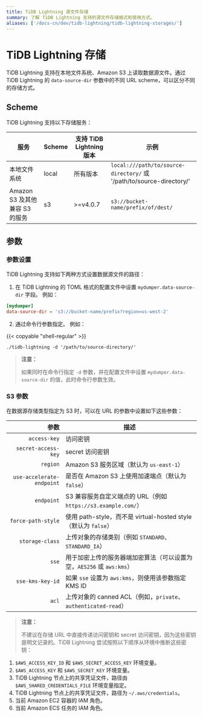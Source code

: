 ```yaml
---
title: TiDB Lightning 源文件存储
summary: 了解 TiDB Lightning 支持的源文件存储格式和使用方式。
aliases: ['/docs-cn/dev/tidb-lightning/tidb-lightning-storages/']
---
```


# TiDB Lightning 存储

TiDB Lightning 支持在本地文件系统、Amazon S3 上读取数据源文件。通过 TiDB Lightning 的 `data-source-dir` 参数中的不同 URL scheme，可以区分不同的存储方式。

## Scheme

TiDB Lightning 支持以下存储服务：

| 服务 | Scheme | 支持 TiDB Lightning 版本 | 示例 |
|---------|------|-------|-------------|
| 本地文件系统 | local | 所有版本 | `local:///path/to/source-directory/` 或 '/path/to/source-directory/' |
| Amazon S3 及其他兼容 S3 的服务 | s3 | >=v4.0.7 | `s3://bucket-name/prefix/of/dest/` |


## 参数

### 参数设置

TiDB Lightning 支持如下两种方式设置数据源文件的路径：

1. 在 TiDB Lightning 的 TOML 格式的配置文件中设置 `mydumper.data-source-dir` 字段。 例如：

```toml
[mydumper]
data-source-dir = 's3://bucket-name/prefix?region=us-west-2'
```

2. 通过命令行参数指定。 例如：

{{< copyable "shell-regular" >}}

```shell
./tidb-lightning -d '/path/to/source-directory/'
```

> **注意：**
>
> 如果同时在命令行指定 `-d` 参数，并在配置文件中设置 `mydumper.data-source-dir` 的值，此时命令行参数生效。

### S3 参数

在数据源存储类型指定为 S3 时，可以在 URL 的参数中设置如下这些参数：

| 参数 | 描述 |
|----------:|---------|
| `access-key` | 访问密钥 |
| `secret-access-key` | secret 访问密钥 |
| `region` | Amazon S3 服务区域（默认为 `us-east-1`） |
| `use-accelerate-endpoint` | 是否在 Amazon S3 上使用加速端点（默认为 `false`） |
| `endpoint` | S3 兼容服务自定义端点的 URL（例如 `https://s3.example.com/`）|
| `force-path-style` | 使用 path-style，而不是 virtual-hosted style（默认为 `false`） |
| `storage-class` | 上传对象的存储类别（例如 `STANDARD`、`STANDARD_IA`） |
| `sse` | 用于加密上传的服务器端加密算法（可以设置为空，`AES256` 或 `aws:kms`） |
| `sse-kms-key-id` | 如果 `sse` 设置为 `aws:kms`，则使用该参数指定 KMS ID |
| `acl` | 上传对象的 canned ACL（例如，`private`、`authenticated-read`） |

> **注意：**
>
> 不建议在存储 URL 中直接传递访问密钥和 secret 访问密钥，因为这些密钥是明文记录的。TiDB Lightning 尝试按照以下顺序从环境中推断这些密钥：

1. `$AWS_ACCESS_KEY_ID` 和 `$AWS_SECRET_ACCESS_KEY` 环境变量。
2. `$AWS_ACCESS_KEY` 和 `$AWS_SECRET_KEY` 环境变量。
3. TiDB Lightning 节点上的共享凭证文件，路径由 `$AWS_SHARED_CREDENTIALS_FILE` 环境变量指定。
4. TiDB Lightning 节点上的共享凭证文件，路径为 `~/.aws/credentials`。
5. 当前 Amazon EC2 容器的 IAM 角色。
6. 当前 Amazon ECS 任务的 IAM 角色。
